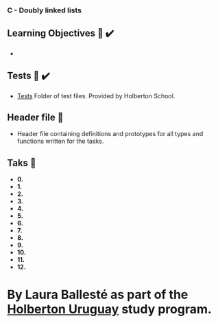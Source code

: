 ### C - Doubly linked lists

## Learning Objectives :page_with_curl: :heavy_check_mark:

*

## Tests :file_folder: :heavy_check_mark:

* [Tests]() Folder of test files. Provided by Holberton School.

## Header file :page_with_curl:

* []() Header file containing definitions and prototypes for all types and functions written for the tasks.

## Taks :page_with_curl:

* **0.** []()
* **1.** []()
* **2.** []()
* **3.** []()
* **4.** []()
* **5.** []()
* **6.** []()
* **7.** []()
* **8.** []()
* **9.** []()
* **10.** []()
* **11.** []()
* **12.** []()


# By Laura Ballesté as part of the [Holberton Uruguay](https://holbertonschool.uy/) study program.
